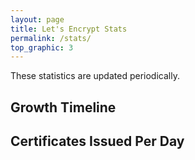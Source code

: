 ```yaml
---
layout: page
title: Let's Encrypt Stats
permalink: /stats/
top_graphic: 3
---
```


These statistics are updated periodically.

<div class="figure">
  <h2>Growth Timeline</h2>
  <div id="activeUsage" title="Growth Timeline" class="statsgraph">
</div>

<div class="figure">
  <h2>Certificates Issued Per Day</h2>
  <div id="issuancePerDay" title="Certificates Issued Per Day" class="statsgraph">
</div>

<script src="/js/plotly-min.js"></script>
<script src="/js/stats.js"></script>